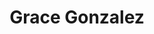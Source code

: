 ---
layout: employee
skillsid: 6
title: 'Grace Gonzalez'
permalink: /employees/:title 
location: 'Detroit Michigan'
position: 'Insurance Appraiser'
availability: 58
internal: false
categories: 
- employees
phoneNumber: 555-555-5555
email: email@gmail.com
manage: false
---
